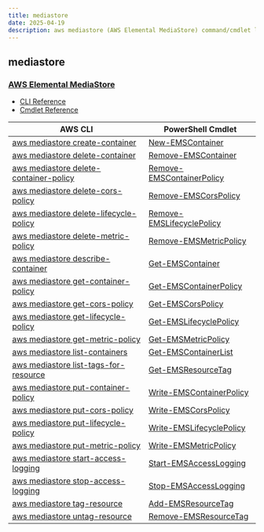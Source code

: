 ```yaml
---
title: mediastore
date: 2025-04-19
description: aws mediastore (AWS Elemental MediaStore) command/cmdlet list.
---
```


## mediastore

### [AWS Elemental MediaStore](https://aws.amazon.com/mediastore/)

* [CLI Reference](https://awscli.amazonaws.com/v2/documentation/api/latest/reference/mediastore/index.html)
* [Cmdlet Reference](https://docs.aws.amazon.com/powershell/latest/reference/items/AWS_Elemental_MediaStore_cmdlets.html)

|AWS CLI|PowerShell Cmdlet|
|----|----|
|[aws mediastore create-container](https://awscli.amazonaws.com/v2/documentation/api/latest/reference/mediastore/create-container.html)|[New-EMSContainer](https://docs.aws.amazon.com/powershell/latest/reference/items/New-EMSContainer.html)|
|[aws mediastore delete-container](https://awscli.amazonaws.com/v2/documentation/api/latest/reference/mediastore/delete-container.html)|[Remove-EMSContainer](https://docs.aws.amazon.com/powershell/latest/reference/items/Remove-EMSContainer.html)|
|[aws mediastore delete-container-policy](https://awscli.amazonaws.com/v2/documentation/api/latest/reference/mediastore/delete-container-policy.html)|[Remove-EMSContainerPolicy](https://docs.aws.amazon.com/powershell/latest/reference/items/Remove-EMSContainerPolicy.html)|
|[aws mediastore delete-cors-policy](https://awscli.amazonaws.com/v2/documentation/api/latest/reference/mediastore/delete-cors-policy.html)|[Remove-EMSCorsPolicy](https://docs.aws.amazon.com/powershell/latest/reference/items/Remove-EMSCorsPolicy.html)|
|[aws mediastore delete-lifecycle-policy](https://awscli.amazonaws.com/v2/documentation/api/latest/reference/mediastore/delete-lifecycle-policy.html)|[Remove-EMSLifecyclePolicy](https://docs.aws.amazon.com/powershell/latest/reference/items/Remove-EMSLifecyclePolicy.html)|
|[aws mediastore delete-metric-policy](https://awscli.amazonaws.com/v2/documentation/api/latest/reference/mediastore/delete-metric-policy.html)|[Remove-EMSMetricPolicy](https://docs.aws.amazon.com/powershell/latest/reference/items/Remove-EMSMetricPolicy.html)|
|[aws mediastore describe-container](https://awscli.amazonaws.com/v2/documentation/api/latest/reference/mediastore/describe-container.html)|[Get-EMSContainer](https://docs.aws.amazon.com/powershell/latest/reference/items/Get-EMSContainer.html)|
|[aws mediastore get-container-policy](https://awscli.amazonaws.com/v2/documentation/api/latest/reference/mediastore/get-container-policy.html)|[Get-EMSContainerPolicy](https://docs.aws.amazon.com/powershell/latest/reference/items/Get-EMSContainerPolicy.html)|
|[aws mediastore get-cors-policy](https://awscli.amazonaws.com/v2/documentation/api/latest/reference/mediastore/get-cors-policy.html)|[Get-EMSCorsPolicy](https://docs.aws.amazon.com/powershell/latest/reference/items/Get-EMSCorsPolicy.html)|
|[aws mediastore get-lifecycle-policy](https://awscli.amazonaws.com/v2/documentation/api/latest/reference/mediastore/get-lifecycle-policy.html)|[Get-EMSLifecyclePolicy](https://docs.aws.amazon.com/powershell/latest/reference/items/Get-EMSLifecyclePolicy.html)|
|[aws mediastore get-metric-policy](https://awscli.amazonaws.com/v2/documentation/api/latest/reference/mediastore/get-metric-policy.html)|[Get-EMSMetricPolicy](https://docs.aws.amazon.com/powershell/latest/reference/items/Get-EMSMetricPolicy.html)|
|[aws mediastore list-containers](https://awscli.amazonaws.com/v2/documentation/api/latest/reference/mediastore/list-containers.html)|[Get-EMSContainerList](https://docs.aws.amazon.com/powershell/latest/reference/items/Get-EMSContainerList.html)|
|[aws mediastore list-tags-for-resource](https://awscli.amazonaws.com/v2/documentation/api/latest/reference/mediastore/list-tags-for-resource.html)|[Get-EMSResourceTag](https://docs.aws.amazon.com/powershell/latest/reference/items/Get-EMSResourceTag.html)|
|[aws mediastore put-container-policy](https://awscli.amazonaws.com/v2/documentation/api/latest/reference/mediastore/put-container-policy.html)|[Write-EMSContainerPolicy](https://docs.aws.amazon.com/powershell/latest/reference/items/Write-EMSContainerPolicy.html)|
|[aws mediastore put-cors-policy](https://awscli.amazonaws.com/v2/documentation/api/latest/reference/mediastore/put-cors-policy.html)|[Write-EMSCorsPolicy](https://docs.aws.amazon.com/powershell/latest/reference/items/Write-EMSCorsPolicy.html)|
|[aws mediastore put-lifecycle-policy](https://awscli.amazonaws.com/v2/documentation/api/latest/reference/mediastore/put-lifecycle-policy.html)|[Write-EMSLifecyclePolicy](https://docs.aws.amazon.com/powershell/latest/reference/items/Write-EMSLifecyclePolicy.html)|
|[aws mediastore put-metric-policy](https://awscli.amazonaws.com/v2/documentation/api/latest/reference/mediastore/put-metric-policy.html)|[Write-EMSMetricPolicy](https://docs.aws.amazon.com/powershell/latest/reference/items/Write-EMSMetricPolicy.html)|
|[aws mediastore start-access-logging](https://awscli.amazonaws.com/v2/documentation/api/latest/reference/mediastore/start-access-logging.html)|[Start-EMSAccessLogging](https://docs.aws.amazon.com/powershell/latest/reference/items/Start-EMSAccessLogging.html)|
|[aws mediastore stop-access-logging](https://awscli.amazonaws.com/v2/documentation/api/latest/reference/mediastore/stop-access-logging.html)|[Stop-EMSAccessLogging](https://docs.aws.amazon.com/powershell/latest/reference/items/Stop-EMSAccessLogging.html)|
|[aws mediastore tag-resource](https://awscli.amazonaws.com/v2/documentation/api/latest/reference/mediastore/tag-resource.html)|[Add-EMSResourceTag](https://docs.aws.amazon.com/powershell/latest/reference/items/Add-EMSResourceTag.html)|
|[aws mediastore untag-resource](https://awscli.amazonaws.com/v2/documentation/api/latest/reference/mediastore/untag-resource.html)|[Remove-EMSResourceTag](https://docs.aws.amazon.com/powershell/latest/reference/items/Remove-EMSResourceTag.html)|

